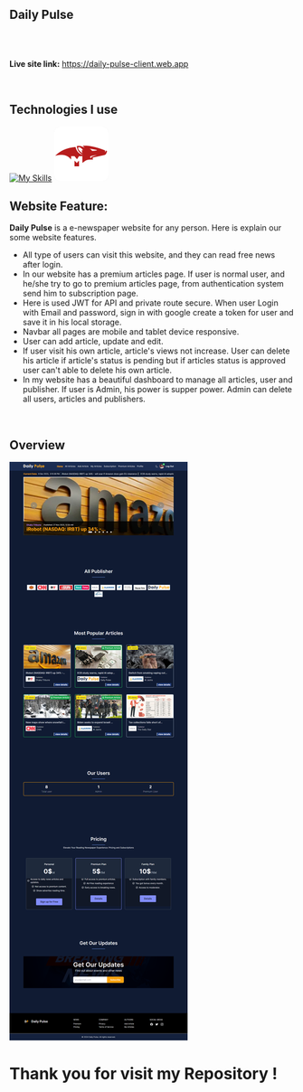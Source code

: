 ## Daily Pulse

<br />
<br />

**Live site link:** https://daily-pulse-client.web.app



<br />

## Technologies I use
[![My Skills](https://skillicons.dev/icons?i=react,tailwind,firebase,nodejs,express)](https://skillicons.dev)
<img style="background:#ededed; border-radius:10px" src="./src/assets/images/icons/icons8-mongoose.svg"/>
<br />

## Website Feature:

**Daily Pulse** is a e-newspaper website for any person. Here is explain our some website features.

* All type of users can visit this website, and they can read free news after login.
* In our website has a premium articles page. If user is normal user, and he/she try to go to premium articles page, from authentication system send him to subscription page. 
* Here is used JWT for API and private route secure. When user Login with Email and password, sign in with google create a token for user and save it in his local storage.
* Navbar all pages are mobile and tablet device responsive.
* User can add article, update and edit.
* If user visit his own article, article's views not increase. User can delete his article if article's status is pending but if articles status is approved user can't able to delete his own article. 
* In my website has a beautiful dashboard to manage all articles, user and publisher. If user is Admin, his power is supper power. Admin can delete all users, articles and publishers.

<br/>


## Overview

![screenshot](./src/assets/images/screencapture-daily-pulse-client-web-app-2023-12-09-15_15_38.png)
<br/>

# Thank you for visit my Repository !
